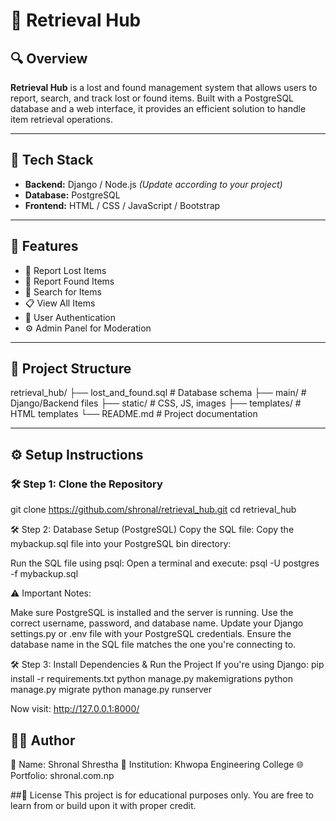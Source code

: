 # 📁 Retrieval Hub

## 🔍 Overview
**Retrieval Hub** is a lost and found management system that allows users to report, search, and track lost or found items. Built with a PostgreSQL database and a web interface, it provides an efficient solution to handle item retrieval operations.

---

## 💼 Tech Stack

- **Backend:** Django / Node.js *(Update according to your project)*
- **Database:** PostgreSQL
- **Frontend:** HTML / CSS / JavaScript / Bootstrap

---

## 🎯 Features

- 📝 Report Lost Items  
- 📌 Report Found Items  
- 🔎 Search for Items  
- 📋 View All Items  
- 🔐 User Authentication  
- ⚙️ Admin Panel for Moderation  

---

## 📂 Project Structure

retrieval_hub/
├── lost_and_found.sql # Database schema
├── main/ # Django/Backend files
├── static/ # CSS, JS, images
├── templates/ # HTML templates
└── README.md # Project documentation


---

## ⚙️ Setup Instructions

### 🛠️ Step 1: Clone the Repository


git clone https://github.com/shronal/retrieval_hub.git
cd retrieval_hub

🛠️ Step 2: Database Setup (PostgreSQL)
Copy the SQL file:
Copy the mybackup.sql file into your PostgreSQL bin directory:

Run the SQL file using psql:
Open a terminal and execute:
psql -U postgres -f mybackup.sql

⚠️ Important Notes:

Make sure PostgreSQL is installed and the server is running.
Use the correct username, password, and database name.
Update your Django settings.py or .env file with your PostgreSQL credentials.
Ensure the database name in the SQL file matches the one you're connecting to.



🛠️ Step 3: Install Dependencies & Run the Project
If you're using Django:
pip install -r requirements.txt
python manage.py makemigrations
python manage.py migrate
python manage.py runserver

Now visit:
http://127.0.0.1:8000/

## 👨‍💻 Author
👤 Name: Shronal Shrestha
🏫 Institution: Khwopa Engineering College
🌐 Portfolio: shronal.com.np

##📜 License
This project is for educational purposes only.
You are free to learn from or build upon it with proper credit.
